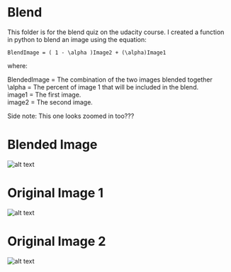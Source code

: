 # Blend

This folder is for the blend quiz on the udacity course. I created a function in python to blend an image using the equation:
```
BlendImage = ( 1 - \alpha )Image2 + (\alpha)Image1
```
where:  

BlendedImage = The combination of the two images blended together  
\alpha = The percent of image 1 that will be included in the blend.  
image1 = The first image.  
image2 = The second image.  

Side note: This one looks zoomed in too???
# Blended Image
![alt text](https://raw.github.com/ataffe/computer_vision/master/blend/blended_gray.jpg)

# Original Image 1
![alt text](https://raw.github.com/ataffe/computer_vision/master/blend/lena.jpg)

# Original Image 2
![alt text](https://raw.github.com/ataffe/computer_vision/master/blend/mountain.jpg)
